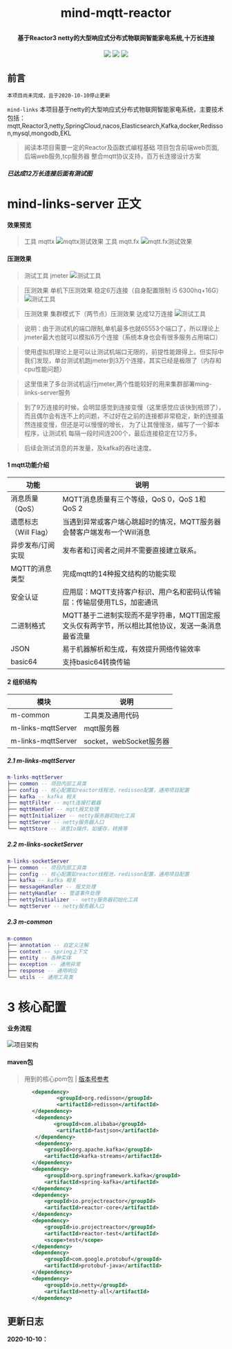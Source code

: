 <h1 align="center" style="margin: 30px 0 30px; font-weight: bold;">mind-mqtt-reactor</h1>
<h4 align="center">基于Reactor3 netty的大型响应式分布式物联网智能家电系统,十万长连接</h4>
<p align="center">
	<a href="#"><img src="https://img.shields.io/badge/Springboot-2.5.3-blue"></a>
	<a href="#"><img src="https://img.shields.io/badge/license%20-MIT-green"></a>
	<a href="https://gitee.com/liangqiding/mind-links"><img src="https://img.shields.io/badge/%E7%A0%81%E4%BA%91-%E5%9B%BD%E5%86%85%E5%9C%B0%E5%9D%80-yellow"></a>
</p>



## 前言

`本项目尚未完成，且于2020-10-10停止更新`

`mind-links` 本项目基于netty的大型响应式分布式物联网智能家电系统，主要技术包括：mqtt,Reactor3,netty,SpringCloud,nacos,Elasticsearch,Kafka,docker,Redisson,mysql,mongodb,EKL

> 阅读本项目需要一定的Reactor及函数式编程基础
> 项目包含前端web页面,后端web服务,tcp服务器
> 整合mqtt协议支持，百万长连接设计方案

##### 已达成12万长连接后面有测试图

# mind-links-server 正文

#### 效果预览
> 工具 mqttx
![mqttx测试效果](https://gitee.com/liangqiding/mind-links-static/raw/master/server/mqttx.png)
> 工具 mqtt.fx
![mqtt.fx测试效果](https://gitee.com/liangqiding/mind-links-static/raw/master/server/mqttfx.png)

#### 压测效果

> 测试工具 jmeter
![测试工具](https://gitee.com/liangqiding/mind-links-static/raw/master/server/tool.png)

> 压测效果 单机下压测效果 稳定6万连接（自身配置限制 i5 6300hq+16G）
![测试工具](https://gitee.com/liangqiding/mind-links-static/raw/master/server/mqtt-test2.png)

> 压测效果 集群模式下（两节点）压测效果 达成12万连接
![测试工具](https://gitee.com/liangqiding/mind-links-static/raw/master/server/jiqun2tai.png)

>说明：由于测试机的端口限制,单机最多也就65553个端口了，所以理论上jmeter最大也就可以模拟6万个连接（系统本身也会有很多服务占用端口）

>使用虚拟机理论上是可以让测试机端口无限的，前提性能跟得上。但实际中我们发现，单台测试机跑jmeter到3万个连接，其实已经是极限了（内存和cpu性能问题）

>这里借来了多台测试机运行jmeter,两个性能较好的用来集群部署ming-links-server服务

>到了9万连接的时候，会明显感觉到连接变慢（这里感觉应该快到瓶颈了），而且偶尔会有连不上的问题，不过好在之前的连接都非常稳定，新的连接虽然连接变慢，但还是可以慢慢的增长，
>为了让其慢慢涨，编写了一个脚本程序，让测试机
>每隔一段时间连200个，最后连接稳定在12万多。

>后续会测试消息的并发量，及kafka的吞吐速度。

#### 1 mqtt功能介绍

| 功能                  | 说明                |   
|-----------------------|----------------------|
| 消息质量（QoS）        |   MQTT消息质量有三个等级，QoS 0，QoS 1和 QoS 2     |   
| 遗愿标志（Will Flag）  | 当遇到异常或客户端心跳超时的情况，MQTT服务器会替客户端发布一个Will消息   |  
| 异步发布/订阅实现      | 发布者和订阅者之间并不需要直接建立联系。    |
| MQTT的消息类型         | 完成mqtt的14种报文结构的功能实现   |
| 安全认证               | 应用层：MQTT支持客户标识、用户名和密码认传输层：传输层使用TLS，加密通讯   |
| 二进制格式            | MQTT基于二进制实现而不是字符串，MQTT固定报文头仅有两字节，所以相比其他协议，发送一条消息最省流量|
| JSON                  |易于机器解析和生成，有效提升网络传输效率   |
| basic64              |支持basic64转换传输  |


#### 2 组织结构
| 模块                  | 说明                      |   
|-----------------------|----------------------     |
| m-common              |   工具类及通用代码         |   
| m-links-mqttServer    |   mqtt服务器              |  
| m-links-mqttServer    |   socket，webSocket服务器 | 

##### 2.1 m-links-mqttServer
``` lua
m-links-mqttServer
├── common -- 项目内部工具类
├── config -- 核心配置如reactor线程池，redisson配置，通用项目配置
├── kafka -- kafka 相关
├── mqttFilter -- mqtt连接拦截器
├── mqttHandler -- mqtt报文处理
├── mqttInitializer -- netty服务器初始化工具
├── mqttServer -- netty服务器入口
└── mqttStore -- 消息Io操作，如缓存，转换等
```
##### 2.2 m-links-socketServer
``` lua
m-links-socketServer
├── common -- 项目内部工具类
├── config -- 核心配置如reactor线程池，redisson配置，通用项目配置
├── kafka -- kafka 相关
├── messageHandler -- 报文处理
├── nettyHandler -- 管道事件处理
├── nettyInitializer -- netty服务器初始化工具
└── mqttServer -- netty服务器入口
```
##### 2.3 m-common

``` lua
m-common
├── annotation -- 自定义注解
├── context -- spring上下文
├── entity -- 各种实体
├── exception -- 通用异常
├── response -- 通用响应
└── utils -- 通用工具类
```

# 3 核心配置

#### 业务流程

![项目架构](https://gitee.com/liangqiding/mind-links-static/raw/master/server/lc.png)

#### maven包
> 用到的核心pom包  | [版本号参考](./pom.xml)

```xml
        <dependency>
        		<groupId>org.redisson</groupId>
        		<artifactId>redisson</artifactId>
        </dependency>
         <dependency>
               <groupId>com.alibaba</groupId>
               	<artifactId>fastjson</artifactId>
         </dependency>
         <dependency>
            <groupId>org.apache.kafka</groupId>
            <artifactId>kafka-streams</artifactId>
        </dependency>
        <dependency>
            <groupId>org.springframework.kafka</groupId>
            <artifactId>spring-kafka</artifactId>
        </dependency>
        <dependency>
            <groupId>io.projectreactor</groupId>
            <artifactId>reactor-core</artifactId>
        </dependency>
        <dependency>
            <groupId>io.projectreactor</groupId>
            <artifactId>reactor-test</artifactId>
            <scope>test</scope>
        </dependency>
        <dependency>
            <groupId>com.google.protobuf</groupId>
            <artifactId>protobuf-java</artifactId>
        </dependency>
        <dependency>
            <groupId>io.netty</groupId>
            <artifactId>netty-all</artifactId>
        </dependency>
```

## 更新日志

**2020-10-10：** 

